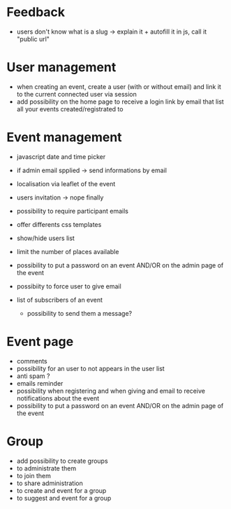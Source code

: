Feedback
========

* users don't know what is a slug -> explain it + autofill it in js, call it "public url"

User management
===============

* when creating an event, create a user (with or without email) and link it to the current connected user via session
* add possibility on the home page to receive a login link by email that list all your events created/registrated to

Event management
================

* javascript date and time picker

* if admin email spplied -> send informations by email

* localisation via leaflet of the event
* users invitation -> nope finally
* possibility to require participant emails
* offer differents css templates
* show/hide users list
* limit the number of places available
* possibility to put a password on an event AND/OR on the admin page of the event
* possibiity to force user to give email
* list of subscribers of an event
  * possibility to send them a message?


Event page
==========

* comments
* possibility for an user to not appears in the user list
* anti spam ?
* emails reminder
* possibility when registering and when giving and email to receive notifications about the event
* possibility to put a password on an event AND/OR on the admin page of the event

Group
=====

* add possibility to create groups
* to administrate them
* to join them
* to share administration
* to create and event for a group
* to suggest and event for a group
